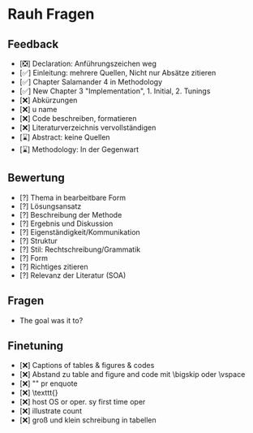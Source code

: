 # Rauh Fragen

## Feedback
- [❎] Declaration: Anführungszeichen weg 
- [✅] Einleitung: mehrere Quellen, Nicht nur Absätze zitieren
- [✅] Chapter Salamander 4 in Methodology
- [✅] New Chapter 3 "Implementation", 1. Initial, 2. Tunings 
- [❌] Abkürzungen
- [❌] u name 
- [❌] Code beschreiben, formatieren
- [❌] Literaturverzeichnis vervollständigen
- [⌛] Abstract: keine Quellen
- [⌛] Methodology: In der Gegenwart


## Bewertung
- [?] Thema in bearbeitbare Form
- [?] Lösungsansatz
- [?] Beschreibung der Methode
- [?] Ergebnis und Diskussion
- [?] Eigenständigkeit/Kommunikation 
- [?] Struktur 
- [?] Stil: Rechtschreibung/Grammatik
- [?] Form
- [?] Richtiges zitieren 
- [?] Relevanz der Literatur (SOA)

## Fragen
- The goal was it to? 


## Finetuning
- [❌] Captions of tables & figures & codes
- [❌] Abstand zu table and figure and code mit \bigskip oder \vspace
- [❌] "" pr enquote
- [❌] \texttt{}
- [❌] host OS or oper. sy first time oper
- [❌] illustrate count
- [❌] groß und klein schreibung in tabellen